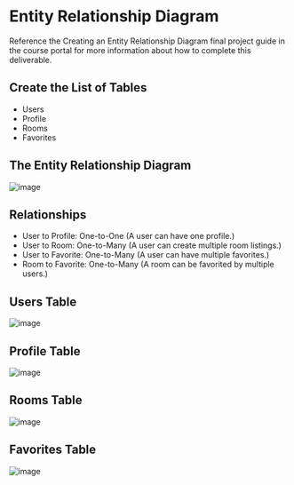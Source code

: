 # Entity Relationship Diagram

Reference the Creating an Entity Relationship Diagram final project guide in the course portal for more information about how to complete this deliverable.

## Create the List of Tables

- Users
- Profile
- Rooms
- Favorites

## The Entity Relationship Diagram

![image](https://github.com/user-attachments/assets/0a2d3a93-039e-4981-9ce1-d6907913a2b7)


## Relationships
- User to Profile: One-to-One (A user can have one profile.)
- User to Room: One-to-Many (A user can create multiple room listings.)
- User to Favorite: One-to-Many (A user can have multiple favorites.)
- Room to Favorite: One-to-Many (A room can be favorited by multiple users.)

## Users Table

![image](https://github.com/user-attachments/assets/2ea2edcd-876f-463b-9d4d-251cf6d96898)

## Profile Table

![image](https://github.com/user-attachments/assets/70232676-83ca-401f-9a15-d8bee2d4512b)

## Rooms Table
![image](https://github.com/user-attachments/assets/4fe5e4cf-6fc5-44bb-aa25-5da27eaed4e4)


## Favorites Table
![image](https://github.com/user-attachments/assets/85c033bc-6caa-44e7-9d16-7c052e06328c)







